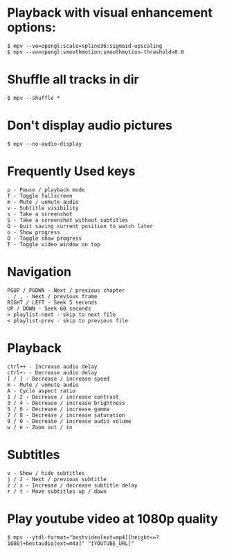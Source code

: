 # Playback with visual enhancement options:
```shell
$ mpv --vo=opengl:scale=spline36:sigmoid-upscaling
$ mpv --vo=opengl:smoothmotion:smoothmotion-threshold=0.0
```

# Shuffle all tracks in dir
```shell
$ mpv --shuffle *
```

# Don't display audio pictures
```shell
$ mpv --no-audio-display
```

# Frequently Used keys
```text
p - Pause / playback mode
f - Toggle fullscreen
m - Mute / unmute audio
v - Subtitle visibility
s - Take a screenshot
S - Take a screenshot without subtitles
Q - Quit saving current position to watch later
o - Show progress
O - Toggle show progress
T - Toggle video window on top
```

# Navigation
```text
PGUP / PGDWN - Next / previous chapter
. / , - Next / previous frame
RIGHT / LEFT - Seek 5 seconds
UP / DOWN - Seek 60 seconds
> playlist-next - skip to next file
< playlist-prev - skip to previous file
```

# Playback
```text
ctrl++ - Increase audio delay
ctrl+- - Decrease audio delay
[ / ] - Decrease / increase speed
m - Mute / unmute audio
A - Cycle aspect ratio
1 / 2 - Decrease / increase contrast
3 / 4 - Decrease / increase brightness
5 / 6 - Decrease / increase gamma
7 / 8 - Decrease / increase saturation
9 / 0 - Decrease / increase audio volume
w / e - Zoom out / in
```

# Subtitles
```text
v - Show / hide subtitles
j / J - Next / previous subtitle
z / x - Increase / decrease subtitle delay
r / t - Move subtitles up / down
```

# Play youtube video at 1080p quality
```shell
$ mpv --ytdl-format="bestvideo[ext=mp4][height<=?1080]+bestaudio[ext=m4a]" "[YOUTUBE_URL]"
```
